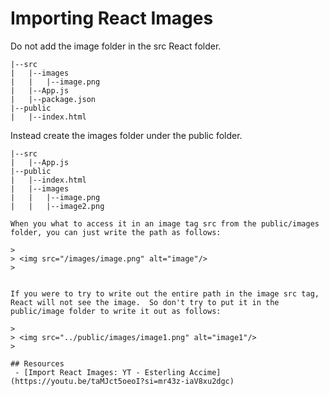 # Importing React Images

Do not add the image folder in the src React folder.  

```
|--src
|   |--images
|   |   |--image.png
|   |--App.js
|   |--package.json
|--public
|   |--index.html
```

Instead create the images folder under the public folder.

```
|--src
|   |--App.js
|--public
|   |--index.html
|   |--images
|   |   |--image.png
|   |   |--image2.png

When you what to access it in an image tag src from the public/images folder, you can just write the path as follows:

>
> <img src="/images/image.png" alt="image"/>
>


If you were to try to write out the entire path in the image src tag, React will not see the image.  So don't try to put it in the public/image folder to write it out as follows: 

>
> <img src="../public/images/image1.png" alt="image1"/>
>

## Resources
 - [Import React Images: YT - Esterling Accime](https://youtu.be/taMJct5oeoI?si=mr43z-iaV8xu2dgc)